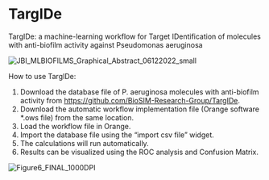 # TargIDe

TargIDe: a machine-learning workflow for Target IDentification of molecules with anti-biofilm activity against Pseudomonas aeruginosa 

![JBI_MLBIOFILMS_Graphical_Abstract_06122022_small](https://user-images.githubusercontent.com/11854631/206167865-0d4c0ac1-f6c5-4eff-896c-605e495a5252.jpg)


How to use TargIDe:

1.	Download the database file of P. aeruginosa molecules with anti-biofilm activity from https://github.com/BioSIM-Research-Group/TargIDe.
2.	Download the automatic workflow implementation file (Orange software *.ows file) from the same location.
3.	Load the workflow file in Orange.
4.	Import the database file using the “import csv file” widget.
5.	The calculations will run automatically.
6.	Results can be visualized using the ROC analysis and Confusion Matrix.


![Figure6_FINAL_1000DPI](https://user-images.githubusercontent.com/11854631/206155426-a5240353-2625-4898-9f2d-6dfa9d6011fe.jpg)
